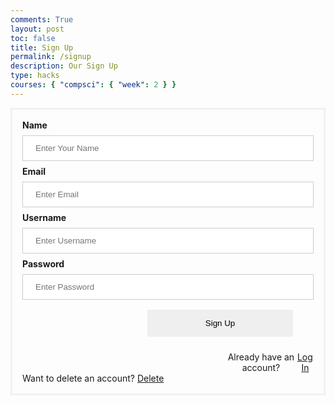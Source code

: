 ```yaml
---
comments: True
layout: post
toc: false
title: Sign Up
permalink: /signup
description: Our Sign Up
type: hacks
courses: { "compsci": { "week": 2 } }
---
```


<style>
 #login {
    margin-top: 10px;
    padding-top: 0.75rem;
    padding-bottom: 0.75rem;
    padding-left: 1rem;
    padding-right: 1rem;
    text-align: center;
    width:100%;
}
.login-container {
  border: 3px solid #f1f1f1;
}

input[type=text], input[type=password], input[type=name] {
  width: 100%;
  padding: 12px 20px;
  margin: 8px 0;
  display: inline-block;
  border: 1px solid #ccc;
  box-sizing: border-box;
}

button {
  padding: 14px 20px;
  margin: 8px 0;
  border: none;
  cursor: pointer;
  width: 50%;
  margin-left: 200px;
}

.imgcontainer {
  text-align: center;
  margin: 24px 0 12px 0;
}

img.avatar {
  width: 40%;
  border-radius: 50%;
}

.container {
  padding: 16px;
}

span.psw {
  display: flex;
  justify-items: center;
  text-align: center;
  margin-left: 325px;
  padding-top: 16px;
}

@media screen and (max-width: 300px) {
  span.psw {
    display: block;
    float: none;
  }
  .cancelbtn {
    width: 100%;
  }
}

</style>
<div class="login-container">
  <div class="container">
    <label for="name"><b>Name</b></label>
    <input type="text" id="name" placeholder="Enter Your Name" name="name" required>
    <label for="email"><b>Email</b></label>
    <input type="text" id="email" placeholder="Enter Email" name="email" required>
    <label for="uid"><b>Username</b></label>
    <input type="text" id="uid" placeholder="Enter Username" name="uid" required>
    <label for="password"><b>Password</b></label>
    <input type="password" id="password" placeholder="Enter Password" name="password" required>
    <button class='button' onclick="signup()">Sign Up</button>
    <div>
    <span class="psw">Already have an account? <a href="{{site.baseurl}}/login"> Log In</a></span>
    <span class="psw2">Want to delete an account? <a href="{{site.baseurl}}/delete"> Delete</a></span>
    </div>
  </div>
</div>
<script>
   function signup() {
        var name = document.getElementById('name').value;
        var uid = document.getElementById('uid').value;
        var password = document.getElementById('password').value;
        var email = document.getElementById('email').value;
        var requestBody = {
            name: name,
            uid: uid,
            password: password,
            email: email
        };
        fetch('http://localhost:8762/api/users/create', {
            method: 'POST',
            headers: {
                'Content-Type': 'application/json',
            },
            body: JSON.stringify(requestBody),
        })
        .then(response => response.json())
        .then(data => {
            console.log('Sign Up successful:', data);
            window.location.href = "{{site.baseurl}}/login";
        })
        .catch(error => {
            console.error('Error:', error);
        });
    }
</script>
